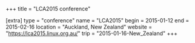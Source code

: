 +++
title = "LCA2015 conference"

[extra]
type = "conference"
name = "LCA2015"
begin = 2015-01-12
end = 2015-02-16
location = "Auckland, New Zealand"
website = "https://lca2015.linux.org.au/"
trip = "2015-01-16-New_Zealand"
+++
